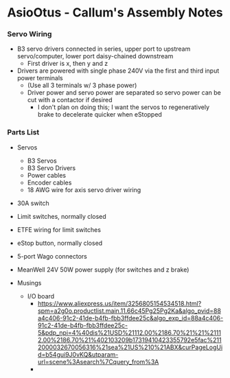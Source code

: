 # AsioOtus - Callum's Assembly Notes

<h3>Servo Wiring</h3>

- B3 servo drivers connected in series, upper port to upstream servo/computer, lower port daisy-chained downstream
	- First driver is x, then y and z
- Drivers are powered with single phase 240V via the first and third input power terminals 
	- (Use all 3 terminals w/ 3 phase power)
	- Driver power and servo power are separated so servo power can be cut with a contactor if desired
		- I don't plan on doing this; I want the servos to regeneratively brake to decelerate quicker when eStopped


<h3>Parts List</h3>

- Servos
	- B3 Servos
	- B3 Servo Drivers
	- Power cables
	- Encoder cables
	- 18 AWG wire for axis servo driver wiring
- 30A switch
- Limit switches, normally closed
- ETFE wiring for limit switches
- eStop button, normally closed
- 5-port Wago connectors
- MeanWell 24V 50W power supply (for switches and z brake)




- Musings
	- I/O board
		- https://www.aliexpress.us/item/3256805154534518.html?spm=a2g0o.productlist.main.11.66c45Pg25Pg2Ka&algo_pvid=88a4c406-91c2-41de-b4fb-fbb3ffdee25c&algo_exp_id=88a4c406-91c2-41de-b4fb-fbb3ffdee25c-5&pdp_npi=4%40dis%21USD%21112.00%2186.70%21%21%21112.00%2186.70%21%402103209b17319410423355792e5fac%2112000032670056316%21sea%21US%210%21ABX&curPageLogUid=b54gui9J0vKQ&utparam-url=scene%3Asearch%7Cquery_from%3A
		- 